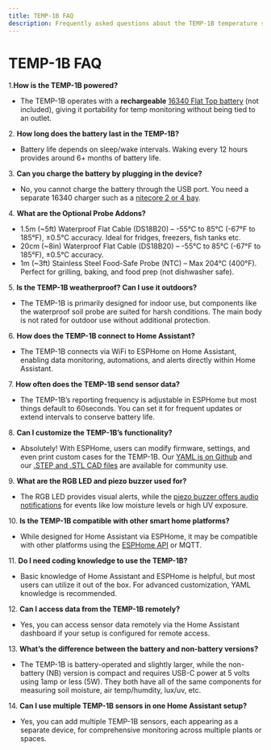 ```yaml
---
title: TEMP-1B FAQ
description: Frequently asked questions about the TEMP-1B temperature sensor.
---
```

# **TEMP-1B FAQ**

1\.**How is the TEMP-1B powered?**

* The TEMP-1B operates with a **rechargeable** <a href="https://www.amazon.com/Rechargeable-Capacity-Batteries-Headlamp-Flashlight/dp/B0CZLGH9FW" target="_blank" rel="noreferrer nofollow noopener">16340 Flat Top battery</a> (not included), giving it portability for temp monitoring without being tied to an outlet.

2\. **How long does the battery last in the TEMP-1B?**

* Battery life depends on sleep/wake intervals. Waking every 12 hours provides around 6+ months of battery life.

3\. **Can you charge the battery by plugging in the device?**

* No, you cannot charge the battery through the USB port. You need a separate 16340 charger such as a <a href="https://imrbatteries.com/products/nitecore-sc2-2-channel-battery-charger" target="_blank" rel="noreferrer nofollow noopener">nitecore 2 or 4 bay</a>.

4\. **What are the Optional Probe Addons?**

* 1\.5m (~5ft) Waterproof Flat Cable (DS18B20) – -55°C to 85°C (-67°F to 185°F), ±0.5°C accuracy. Ideal for fridges, freezers, fish tanks etc.
* 20cm (~8in) Waterproof Flat Cable (DS18B20) – -55°C to 85°C (-67°F to 185°F), ±0.5°C accuracy.
* 1m (~3ft) Stainless Steel Food-Safe Probe (NTC) – Max 204°C (400°F). Perfect for grilling, baking, and food prep (not dishwasher safe).

5\. **Is the TEMP-1B weatherproof? Can I use it outdoors?**

* The TEMP-1B is primarily designed for indoor use, but components like the waterproof soil probe are suited for harsh conditions. The main body is not rated for outdoor use without additional protection.

6\. **How does the TEMP-1B connect to Home Assistant?**

* The TEMP-1B connects via WiFi to ESPHome on Home Assistant, enabling data monitoring, automations, and alerts directly within Home Assistant.

7\. **How often does the TEMP-1B send sensor data?**

* The TEMP-1B’s reporting frequency is adjustable in ESPHome but most things default to 60seconds. You can set it for frequent updates or extend intervals to conserve battery life.

8\. **Can I customize the TEMP-1B’s functionality?**

* Absolutely! With ESPHome, users can modify firmware, settings, and even print custom cases for the TEMP-1B. Our <a href="https://github.com/ApolloAutomation/TEMP-1" target="_blank" rel="noreferrer nofollow noopener">YAML is on Github</a> and our <a href="https://www.printables.com/@Apollo_1187039" target="_blank" rel="noreferrer nofollow noopener">.STEP and .STL CAD files</a> are available for community use.

9\. **What are the RGB LED and piezo buzzer used for?**

* The RGB LED provides visual alerts, while the <a href="https://wiki.apolloautomation.com/products/general/piezo/" title="Click here to go to the piezo buzzer wiki tutorial" target="_blank" rel="noreferrer nofollow noopener">piezo buzzer offers audio notifications</a> for events like low moisture levels or high UV exposure.

10\. **Is the TEMP-1B compatible with other smart home platforms?**

* While designed for Home Assistant via ESPHome, it may be compatible with other platforms using the <a href="https://esphome.io/components/api.html" target="_blank" rel="noreferrer nofollow noopener">ESPHome API</a> or MQTT.

11\. **Do I need coding knowledge to use the TEMP-1B?**

* Basic knowledge of Home Assistant and ESPHome is helpful, but most users can utilize it out of the box. For advanced customization, YAML knowledge is recommended.

12\. **Can I access data from the TEMP-1B remotely?**

* Yes, you can access sensor data remotely via the Home Assistant dashboard if your setup is configured for remote access.

13\. **What’s the difference between the battery and non-battery versions?**

* The TEMP-1B is battery-operated and slightly larger, while the non-battery (NB) version is compact and requires USB-C power at 5 volts using 1amp or less (5W). They both have all of the same components for measuring soil moisture, air temp/humdity, lux/uv, etc.

14\. **Can I use multiple TEMP-1B sensors in one Home Assistant setup?**

* Yes, you can add multiple TEMP-1B sensors, each appearing as a separate device, for comprehensive monitoring across multiple plants or spaces.
